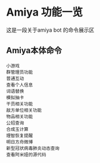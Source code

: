 # Amiya 功能一览
这是一段关于amiya bot 的命令展示区

## Amiya本体命令
```
小游戏
群管理员功能
普通互动
查看个人信息
词语替换
模拟抽卡
干员相关功能
敌方单位相关功能
物品相关功能
公招查询
合成玉计算
理智恢复提醒
明日方舟微博
新型冠状病毒肺炎动态查询
查看阿米娅的源代码
```